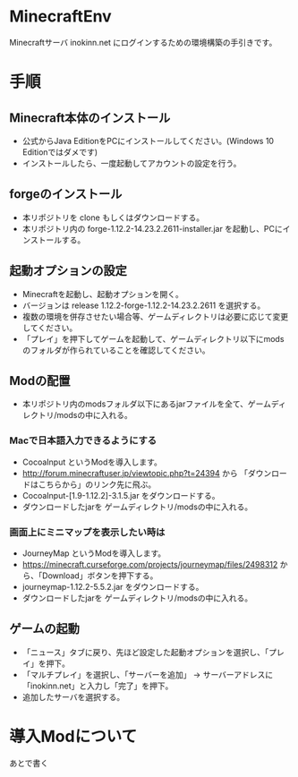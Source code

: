 # MinecraftEnv
Minecraftサーバ inokinn.net にログインするための環境構築の手引きです。

# 手順

## Minecraft本体のインストール
- 公式からJava EditionをPCにインストールしてください。(Windows 10 Editionではダメです)
- インストールしたら、一度起動してアカウントの設定を行う。

## forgeのインストール
- 本リポジトリを clone もしくはダウンロードする。
- 本リポジトリ内の forge-1.12.2-14.23.2.2611-installer.jar を起動し、PCにインストールする。

## 起動オプションの設定
- Minecraftを起動し、起動オプションを開く。
- バージョンは release 1.12.2-forge-1.12.2-14.23.2.2611 を選択する。
- 複数の環境を併存させたい場合等、ゲームディレクトリは必要に応じて変更してください。
- 「プレイ」を押下してゲームを起動して、ゲームディレクトリ以下にmodsのフォルダが作られていることを確認してください。

## Modの配置
- 本リポジトリ内のmodsフォルダ以下にあるjarファイルを全て、ゲームディレクトリ/modsの中に入れる。

### Macで日本語入力できるようにする
- CocoaInput というModを導入します。
- http://forum.minecraftuser.jp/viewtopic.php?t=24394 から 「ダウンロードはこちらから」のリンク先に飛ぶ。
- CocoaInput-[1.9-1.12.2]-3.1.5.jar をダウンロードする。
- ダウンロードしたjarを ゲームディレクトリ/modsの中に入れる。

### 画面上にミニマップを表示したい時は
- JourneyMap というModを導入します。
- https://minecraft.curseforge.com/projects/journeymap/files/2498312 から、「Download」ボタンを押下する。
- journeymap-1.12.2-5.5.2.jar をダウンロードする。
- ダウンロードしたjarを ゲームディレクトリ/modsの中に入れる。

## ゲームの起動
- 「ニュース」タブに戻り、先ほど設定した起動オプションを選択し、「プレイ」を押下。
- 「マルチプレイ」を選択し、「サーバーを追加」 -> サーバーアドレスに「inokinn.net」と入力し「完了」を押下。
- 追加したサーバを選択する。

# 導入Modについて
あとで書く
